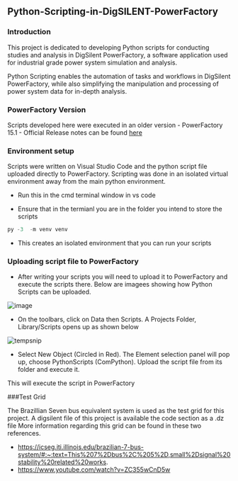 ## Python-Scripting-in-DigSILENT-PowerFactory

### Introduction

This project is dedicated to developing Python scripts for conducting studies and analysis in  DigSilent PowerFactory, a software application used for industrial grade power system simulation and analysis.

Python Scripting enables the automation of tasks and workflows in DigSilent PowerFactory, while also simplifying the manipulation and processing of power system data for in-depth analysis.

### PowerFactory Version

Scripts developed here were executed in an older version - PowerFactory 15.1  - Official Release notes can be found [here](https://www.digsilent.me/dme/filedata/fetch?id=712)

### Environment setup 
 
Scripts were written on Visual Studio Code and the python script file uploaded directly to PowerFactory. Scripting was done in an isolated virtual environment away from the  main python environment. 

- Run this in the cmd terminal window in vs code
  
 - Ensure that in the termianl you are in the folder you intend to store the scripts
```python
py -3  -m venv venv
```
- This creates an isolated environment that you can run your scripts

### Uploading script file to PowerFactory

- After writing your scripts you will need to upload it to PowerFactory and execute the scripts there. Below are imagees showing how Python Scripts can be uploaded. 
  
![image](https://github.com/koechkiplangat/Python-Scripting-in-DigSILENT-PowerFactory/assets/37098206/032e6af3-f946-4aab-a89f-d082f1e42e1d)

- On the toolbars, click on Data then Scripts. A Projects Folder, Library/Scripts opens up as shown below

![tempsnip](https://github.com/koechkiplangat/Python-Scripting-in-DigSILENT-PowerFactory/assets/37098206/82edc1b7-7082-46f1-a5f3-bacf0d411031)

- Select New Object (Circled in Red). The Element selection panel will pop up, choose PythonScripts (ComPython). Upload the script file from its  folder and  execute it.

This will execute the script in PowerFactory

###Test Grid

The Brazillian Seven bus equivalent system is used as the test grid for this project. A digsilent file of this project is available the code section as a .dz file
More information regarding this grid can be found in these two references.

- https://icseg.iti.illinois.edu/brazilian-7-bus-system/#:~:text=This%207%2Dbus%2C%205%2D,small%2Dsignal%20stability%20related%20works.
- https://www.youtube.com/watch?v=ZC355wCnD5w



